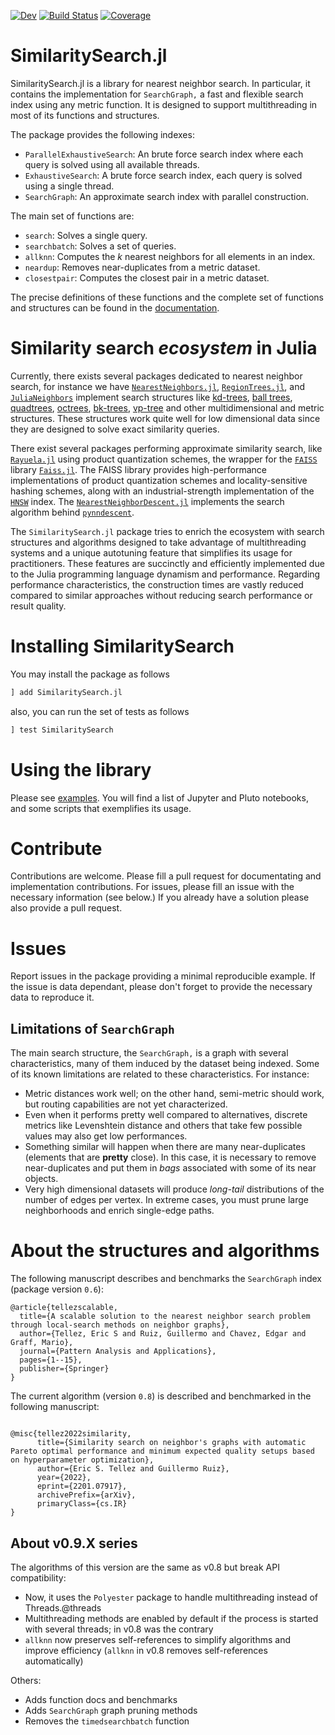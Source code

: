 [![Dev](https://img.shields.io/badge/docs-dev-blue.svg)](https://sadit.github.io/SimilaritySearch.jl/dev)
[![Build Status](https://github.com/sadit/SimilaritySearch.jl/workflows/CI/badge.svg)](https://github.com/sadit/SimilaritySearch.jl/actions)
[![Coverage](https://codecov.io/gh/sadit/SimilaritySearch.jl/branch/main/graph/badge.svg)](https://codecov.io/gh/sadit/SimilaritySearch.jl)


# SimilaritySearch.jl


SimilaritySearch.jl is a library for nearest neighbor search. In particular, it contains the implementation for `SearchGraph,` a fast and flexible search index using any metric function. It is designed to support multithreading in most of its functions and structures.

The package provides the following indexes:

- `ParallelExhaustiveSearch`: An brute force search index where each query is solved using all available threads.
- `ExhaustiveSearch`: A brute force search index, each query is solved using a single thread.
- `SearchGraph`: An approximate search index with parallel construction.

The main set of functions are:

- `search`: Solves a single query.
- `searchbatch`: Solves a set of queries.
- `allknn`: Computes the $k$ nearest neighbors for all elements in an index.
- `neardup`: Removes near-duplicates from a metric dataset.
- `closestpair`: Computes the closest pair in a metric dataset.

The precise definitions of these functions and the complete set of functions and structures can be found in the [documentation](https://sadit.github.io/SimilaritySearch.jl/dev).

# Similarity search _ecosystem_ in Julia
Currently, there exists several packages dedicated to nearest neighbor search, for instance we have [`NearestNeighbors.jl`](https://github.com/KristofferC/NearestNeighbors.jl), [`RegionTrees.jl`](https://github.com/rdeits/RegionTrees.jl), and [`JuliaNeighbors`](https://github.com/JuliaNeighbors) implement search structures like [kd-trees](https://en.wikipedia.org/wiki/K-d_tree), [ball trees](https://en.wikipedia.org/wiki/Ball_tree), [quadtrees](https://en.wikipedia.org/wiki/Quadtree), [octrees](https://en.wikipedia.org/wiki/Octree), [bk-trees](https://en.wikipedia.org/wiki/BK-tree), [vp-tree](https://en.wikipedia.org/wiki/Vantage-point_tree) and other multidimensional and metric structures. These structures work quite well for low dimensional data since they are designed to solve exact similarity queries.

There exist several packages performing approximate similarity search, like [`Rayuela.jl`](https://github.com/una-dinosauria/Rayuela.jl) using product quantization schemes, the wrapper for the [`FAISS`](https://faiss.ai/) library [`Faiss.jl`](https://github.com/zsz00/Faiss.jl). The FAISS library provides high-performance implementations of product quantization schemes and locality-sensitive hashing schemes, along with an industrial-strength implementation of the [`HNSW`](https://github.com/nmslib/hnswlib) index. The [`NearestNeighborDescent.jl`](https://github.com/dillondaudert/NearestNeighborDescent.jl) implements the search algorithm behind [`pynndescent`](https://pynndescent.readthedocs.io/en/latest/?badge=latest).

The `SimilaritySearch.jl` package tries to enrich the ecosystem with search structures and algorithms designed to take advantage of multithreading systems and a unique autotuning feature that simplifies its usage for practitioners. These features are succinctly and efficiently implemented due to the Julia programming language dynamism and performance.
Regarding performance characteristics, the construction times are vastly reduced compared to similar approaches without reducing search performance or result quality.

# Installing SimilaritySearch

You may install the package as follows
```julia
] add SimilaritySearch.jl
```

also, you can run the set of tests as follows
```julia
] test SimilaritySearch
```

# Using the library
Please see [examples](https://github.com/sadit/SimilaritySearchDemos). You will find a list of Jupyter and Pluto notebooks, and some scripts that exemplifies its usage.
 
# Contribute
Contributions are welcome. Please fill a pull request for documentating and implementation contributions. For issues, please fill an issue with the necessary information (see below.) If you already have a solution please also provide a pull request.

# Issues
Report issues in the package providing a minimal reproducible example. If the issue is data dependant, please don't forget to provide the necessary data to reproduce it.

## Limitations of `SearchGraph`
The main search structure, the `SearchGraph,` is a graph with several characteristics, many of them induced by the dataset being indexed. Some of its known limitations are related to these characteristics. For instance:

- Metric distances work well; on the other hand, semi-metric should work, but routing capabilities are not yet characterized.
- Even when it performs pretty well compared to alternatives, discrete metrics like Levenshtein distance and others that take few possible values may also get low performances.
- Something similar will happen when there are many near-duplicates (elements that are **pretty** close). In this case, it is necessary to remove near-duplicates and put them in _bags_ associated with some of its near objects.
- Very high dimensional datasets will produce _long-tail_ distributions of the number of edges per vertex. In extreme cases, you must prune large neighborhoods and enrich single-edge paths.

# About the structures and algorithms
The following manuscript describes and benchmarks the `SearchGraph` index (package version `0.6`):

```
@article{tellezscalable,
  title={A scalable solution to the nearest neighbor search problem through local-search methods on neighbor graphs},
  author={Tellez, Eric S and Ruiz, Guillermo and Chavez, Edgar and Graff, Mario},
  journal={Pattern Analysis and Applications},
  pages={1--15},
  publisher={Springer}
}

``` 

The current algorithm (version `0.8`) is described and benchmarked in the following manuscript:
```

@misc{tellez2022similarity,
      title={Similarity search on neighbor's graphs with automatic Pareto optimal performance and minimum expected quality setups based on hyperparameter optimization}, 
      author={Eric S. Tellez and Guillermo Ruiz},
      year={2022},
      eprint={2201.07917},
      archivePrefix={arXiv},
      primaryClass={cs.IR}
}
```

## About v0.9.X series

The algorithms of this version are the same as v0.8 but break API compatibility:

- Now, it uses the `Polyester` package to handle multithreading instead of Threads.@threads
- Multithreading methods are enabled by default if the process is started with several threads; in v0.8 was the contrary
- `allknn` now preserves self-references to simplify algorithms and improve efficiency (`allknn` in v0.8 removes self-references automatically)

Others:

- Adds function docs and benchmarks
- Adds `SearchGraph` graph pruning methods
- Removes the `timedsearchbatch` function
